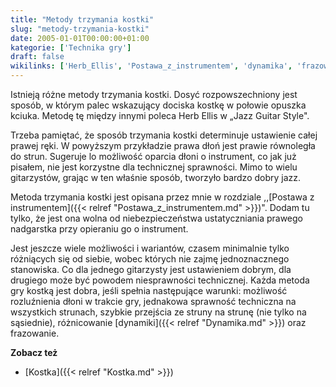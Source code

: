 ```yaml
---
title: "Metody trzymania kostki"
slug: "metody-trzymania-kostki"
date: 2005-01-01T00:00:00+01:00
kategorie: ['Technika gry']
draft: false
wikilinks: ['Herb_Ellis', 'Postawa_z_instrumentem', 'dynamika', 'frazowanie', 'Kostka']
---
```

Istnieją różne metody trzymania kostki. Dosyć rozpowszechniony jest
sposób, w którym palec wskazujący dociska kostkę w połowie opuszka
kciuka. Metodę tę między innymi poleca Herb
Ellis<!-- link nie odnosił się do niczego --> w „Jazz Guitar Style".

Trzeba pamiętać, że sposób trzymania kostki determinuje ustawienie całej
prawej ręki. W powyższym przykładzie prawa dłoń jest prawie równoległa
do strun. Sugeruje lo możliwość oparcia dłoni o instrument, co jak już
pisałem, nie jest korzystne dla technicznej sprawności. Mimo to wielu
gitarzystów, grając w ten właśnie sposób, tworzyło bardzo dobry jazz.

Metoda trzymania kostki jest opisana przez mnie w rozdziale ,,[Postawa z
instrumentem]({{< relref "Postawa_z_instrumentem.md" >}})". Dodam tu tylko, że
jest ona wolna od niebezpieczeństwa ustatyczniania prawego nadgarstka
przy opieraniu go o instrument.

Jest jeszcze wiele możliwości i wariantów, czasem minimalnie tylko
różniących się od siebie, wobec których nie zajmę jednoznacznego
stanowiska. Co dla jednego gitarzysty jest ustawieniem dobrym, dla
drugiego może być powodem niesprawności technicznej. Każda metoda gry
kostką jest dobra, jeśli spełnia następujące warunki: możliwość
rozluźnienia dłoni w trakcie gry, jednakowa sprawność techniczna na
wszystkich strunach, szybkie przejścia ze struny na strunę (nie tylko na
sąsiednie), różnicowanie [dynamiki]({{< relref "Dynamika.md" >}}) oraz
frazowanie<!-- link nie odnosił się do niczego -->.

**Zobacz też**

  - [Kostka]({{< relref "Kostka.md" >}})

